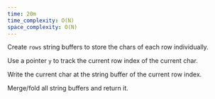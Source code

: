 ```yaml
---
time: 20m
time_complexity: O(N)
space_complexity: O(N)
---
```


Create `rows` string buffers to store the chars of each row individually.

Use a pointer `y` to track the current row index of the current char.

Write the current char at the string buffer of the current row index.

Merge/fold all string buffers and return it.
